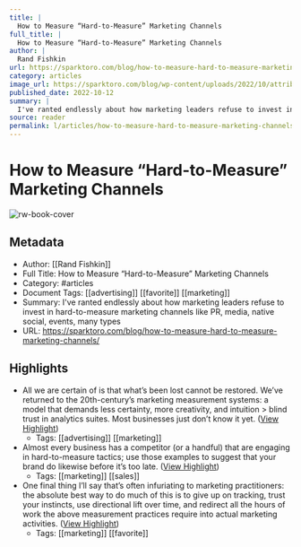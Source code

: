 ```yaml
---
title: |
  How to Measure “Hard-to-Measure” Marketing Channels
full_title: |
  How to Measure “Hard-to-Measure” Marketing Channels
author: |
  Rand Fishkin
url: https://sparktoro.com/blog/how-to-measure-hard-to-measure-marketing-channels/
category: articles
image_url: https://sparktoro.com/blog/wp-content/uploads/2022/10/attribution-comic2.gif
published_date: 2022-10-12
summary: |
  I've ranted endlessly about how marketing leaders refuse to invest in hard-to-measure marketing channels like PR, media, native social, events, many types
source: reader
permalink: l/articles/how-to-measure-hard-to-measure-marketing-channels
---
```

# How to Measure “Hard-to-Measure” Marketing Channels

![rw-book-cover](https://sparktoro.com/blog/wp-content/uploads/2022/10/attribution-comic2.gif)

## Metadata
- Author: [[Rand Fishkin]]
- Full Title: How to Measure “Hard-to-Measure” Marketing Channels
- Category: #articles
- Document Tags: [[advertising]] [[favorite]] [[marketing]] 
- Summary: I've ranted endlessly about how marketing leaders refuse to invest in hard-to-measure marketing channels like PR, media, native social, events, many types
- URL: https://sparktoro.com/blog/how-to-measure-hard-to-measure-marketing-channels/

## Highlights
- All we are certain of is that what’s been lost cannot be restored. We’ve returned to the 20th-century’s marketing measurement systems: a model that demands less certainty, more creativity, and intuition > blind trust in analytics suites. Most businesses just don’t know it yet. ([View Highlight](https://read.readwise.io/read/01h1bk2h0pr7729nmqk8t52jsh))
    - Tags: [[advertising]] [[marketing]] 
- Almost every business has a competitor (or a handful) that are engaging in hard-to-measure tactics; use those examples to suggest that your brand do likewise before it’s too late. ([View Highlight](https://read.readwise.io/read/01h1bkkz7ebgpcw0dz69krs3dy))
    - Tags: [[marketing]] [[sales]] 
- One final thing I’ll say that’s often infuriating to marketing practitioners: the absolute best way to do much of this is to give up on tracking, trust your instincts, use directional lift over time, and redirect all the hours of work the above measurement practices require into actual marketing activities. ([View Highlight](https://read.readwise.io/read/01h1bknz7tgxjdx9zw4mr67w2e))
    - Tags: [[marketing]] [[favorite]] 


